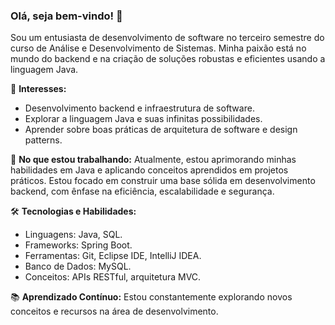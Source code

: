 ### Olá, seja bem-vindo! 👋

Sou um entusiasta de desenvolvimento de software no terceiro semestre do curso de Análise e Desenvolvimento de Sistemas. Minha paixão está no mundo do backend e na criação de soluções robustas e eficientes usando a linguagem Java.

🌟 **Interesses:**
- Desenvolvimento backend e infraestrutura de software.
- Explorar a linguagem Java e suas infinitas possibilidades.
- Aprender sobre boas práticas de arquitetura de software e design patterns.

🚀 **No que estou trabalhando:**
Atualmente, estou aprimorando minhas habilidades em Java e aplicando conceitos aprendidos em projetos práticos. Estou focado em construir uma base sólida em desenvolvimento backend, com ênfase na eficiência, escalabilidade e segurança.

🛠️ **Tecnologias e Habilidades:**
- Linguagens: Java, SQL.
- Frameworks: Spring Boot.
- Ferramentas: Git, Eclipse IDE, IntelliJ IDEA.
- Banco de Dados: MySQL.
- Conceitos: APIs RESTful, arquitetura MVC.

📚 **Aprendizado Contínuo:**
Estou constantemente explorando novos conceitos e recursos na área de desenvolvimento. 

<!--
**miershooptier0/miershooptier0** is a ✨ _special_ ✨ repository because its `README.md` (this file) appears on your GitHub profile.

Here are some ideas to get you started:

- 🔭 I’m currently working on ...
- ☕ I’m currently learning Java language
- 👯 I’m looking to collaborate on ...
- 🤔 I’m looking for help with ...
- 💬 Ask me about ...
- 📫 How to reach me: ...
- 😄 Pronouns: ...
- ⚡ Fun fact: ...
-->
